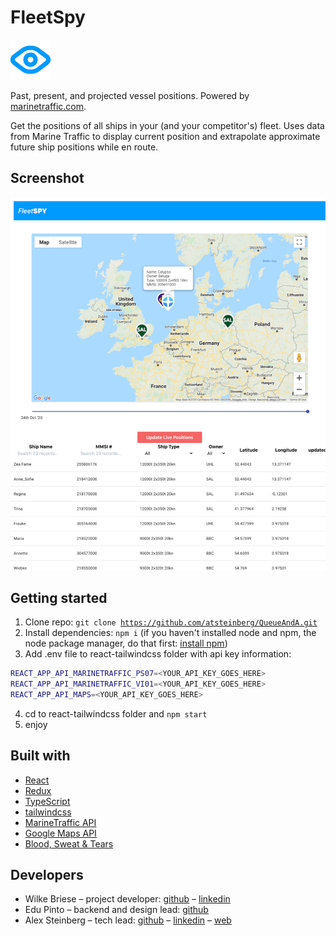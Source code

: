 # FleetSpy

<img src="./logo.png" alt="logo" style="zoom:50%;" />

Past, present, and projected vessel positions. Powered by [marinetraffic.com](https://www.marinetraffic.com/).

Get the positions of all ships in your (and your competitor's) fleet. Uses data from Marine Traffic to display current position and extrapolate approximate future ship positions while en route.

## Screenshot

<img src="./screenshot.png" />

## Getting started

1. Clone repo: <code>git clone https://github.com/atsteinberg/QueueAndA.git</code>
2. Install dependencies: <code>npm i</code> (if you haven't installed node and npm, the node package manager, do that first: [install npm](https://www.npmjs.com/get-npm))
3. Add .env file to react-tailwindcss folder with api key information:

```bash
REACT_APP_API_MARINETRAFFIC_PS07=<YOUR_API_KEY_GOES_HERE>
REACT_APP_API_MARINETRAFFIC_VI01=<YOUR_API_KEY_GOES_HERE>
REACT_APP_API_MAPS=<YOUR_API_KEY_GOES_HERE>
```

4. cd to react-tailwindcss folder and <code>npm start</code>
5. enjoy

## Built with

- [React](https://reactjs.org)
- [Redux](https://redux.js.org)
- [TypeScript](https://www.typescriptlang.org)
- [tailwindcss](https://tailwindcss.com)
- [MarineTraffic API](https://www.marinetraffic.com/en/ais-api-services)
- [Google Maps API](https://developers.google.com/maps/documentation)
- [Blood, Sweat & Tears](https://bloodsweatandtears.com/)

## Developers

- Wilke Briese – project developer: [github](https://github.com/wbriese) – [linkedin](https://www.linkedin.com/in/wilke-briese-b4b16755/)
- Edu Pinto – backend and design lead: [github](https://github.com/pintoedo)
- Alex Steinberg – tech lead: [github](https://github.com/atsteinberg) – [linkedin](www.linkedin.com/in/atsteinberg) – [web](https://atsteinberg.github.io)
